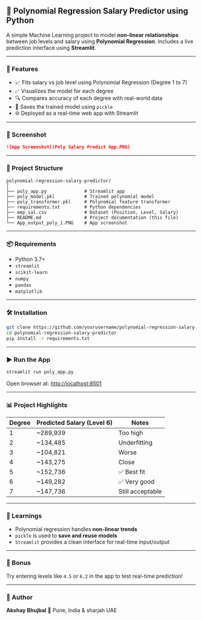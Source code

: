 
## 📘 Polynomial Regression Salary Predictor using Python

A simple Machine Learning project to model **non-linear relationships** between job levels and salary using **Polynomial Regression**. Includes a live prediction interface using **Streamlit**.

---

### 🚀 Features

* 📈 Fits salary vs job level using Polynomial Regression (Degree 1 to 7)
* ✅ Visualizes the model for each degree
* 🔍 Compares accuracy of each degree with real-world data
* 💾 Saves the trained model using `pickle`
* 🌐 Deployed as a real-time web app with Streamlit

---

### 📸 Screenshot

```markdown
![App Screenshot](Poly Salary Predict App.PNG)
```

---

### 📂 Project Structure

```
polynomial-regression-salary-predictor/
│
├── poly_app.py              # Streamlit app
├── poly_model.pkl           # Trained polynomial model
├── poly_transformer.pkl     # Polynomial feature transformer
├── requirements.txt         # Python dependencies
├── emp_sal.csv              # Dataset (Position, Level, Salary)
├── README.md                # Project documentation (this file)
└── App_output_poly_1.PNG    # App screenshot
```

---

### 📦 Requirements

* Python 3.7+
* `streamlit`
* `scikit-learn`
* `numpy`
* `pandas`
* `matplotlib`

---

### 🛠️ Installation

```bash
git clone https://github.com/yourusername/polynomial-regression-salary-predictor.git
cd polynomial-regression-salary-predictor
pip install -r requirements.txt
```

---

### ▶️ Run the App

```bash
streamlit run poly_app.py
```

Open browser at: [http://localhost:8501](http://localhost:8501)

---

### 📊 Project Highlights

| Degree | Predicted Salary (Level 6) | Notes            |
| ------ | -------------------------- | ---------------- |
| 1      | \~289,939                  | Too high         |
| 2      | \~134,485                  | Underfitting     |
| 3      | \~104,821                  | Worse            |
| 4      | \~143,275                  | Close            |
| 5      | \~152,736                  | ✅ Best fit       |
| 6      | \~149,282                  | ✅ Very good      |
| 7      | \~147,736                  | Still acceptable |

---

### 🧠 Learnings

* Polynomial regression handles **non-linear trends**
* `pickle` is used to **save and reuse models**
* `Streamlit` provides a clean interface for real-time input/output

---

### 🧪 Bonus

Try entering levels like `4.5` or `6.2` in the app to test real-time prediction!

---

### 🙌 Author

**Akshay Bhujbal**
📍 Pune, India & sharjah UAE
